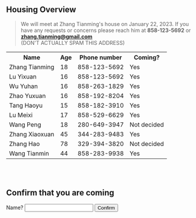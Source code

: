 ## Housing Overview
> We will meet at Zhang Tianming's house on January 22, 2023. If you have any requests or concerns please reach him at **858-123-5692** or **[zhang.tianming@gmail.com](mailto:zhang.tianming@gmail.com)**  
(DON'T ACTUALLY SPAM THIS ADDRESS)




<table>
    <tr>
        <th>Name</th>
        <th>Age</th>
        <th>Phone number</th>
        <th>Coming?</th>
    </tr>
    <tr>
        <td>Zhang Tianming</td>
        <td>18</td>
        <td> 858-123-5692</td>
        <td>Yes</td>
    </tr>
    <tr>
        <td>Lu Yixuan</td>
        <td>16</td>
        <td> 858-123-5692</td>
        <td>Yes</td>
    </tr>
    <tr>
        <td>Wu Yuhan</td>
        <td>16</td>
        <td> 858-263-1829 </td>
        <td>Yes</td>
    </tr>
    <tr>
        <td>Zhao Yuxuan</td>
        <td>16</td>
        <td>858-192-8204</td>
        <td>Yes</td>
    </tr>
    <tr>
        <td>Tang Haoyu</td>
        <td>15</td>
        <td> 	858-182-3910</td>
        <td>Yes</td>
    </tr>
    <tr>
        <td>Lu Meixi</td>
        <td>17</td>
        <td> 858-529-6629</td>
        <td>Yes</td>
    </tr>
    <tr>
        <td>Wang Peng</td>
        <td>18</td>
        <td> 	280-649-3947</td>
        <td id="wangPeng">Not decided</td>
    </tr>
    <tr>
        <td>Zhang Xiaoxuan</td>
        <td>45</td>
        <td> 344-283-9483</td>
        <td>Yes</td>
    </tr>
    <tr>
        <td>Zhang Hao</td>
        <td>78</td>
        <td> 	329-394-3820</td>
        <td id="zhangHao">Not decided</td>
    </tr>
    <tr>
        <td>Wang Tianmin</td>
        <td>44</td>
        <td> 858-283-9938</td>
        <td>Yes</td>
    </tr>
</table>


<br>
<br>

## Confirm that you are coming

Name?  <input type="text" id="name">
<button onclick="confirmation()">Confirm</button>

<script>
    function confirmation() {
        let nameInput = document.getElementById("name").value;
        nameInput = nameInput.replace(/\s/g, '');
        nameInput = nameInput.charAt(0).toLowerCase() + nameInput.slice(1); 

        document.getElementById(nameInput).innerText = "Yes";
    }
</script>
